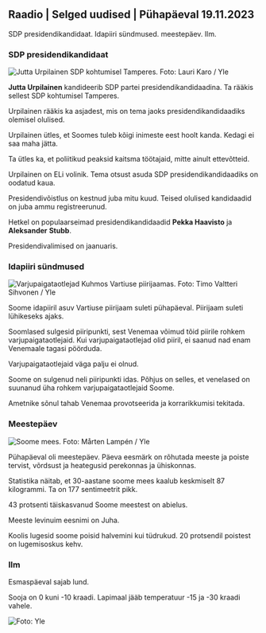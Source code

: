 ## Raadio \| Selged uudised \| Pühapäeval 19.11.2023

SDP presidendikandidaat. Idapiiri sündmused. meestepäev. Ilm.

### SDP presidendikandidaat

![Jutta Urpilainen SDP kohtumisel Tamperes. Foto: Lauri Karo / Yle](https://images.cdn.yle.fi/image/upload/c_crop,h_3078,w_5472,x_0,y_536/ar_1.777777777777777,c_fill,g_faces,h_675,/.dpr1_200,0/dpr1_200q_auto:eco/f_auto/fl_lossy/v1700390392/39-12029436559e5d3e7734)

**Jutta Urpilainen** kandideerib SDP partei presidendikandidaadina. Ta rääkis sellest SDP kohtumisel Tamperes.

Urpilainen rääkis ka asjadest, mis on tema jaoks presidendikandidaadiks olemisel olulised.

Urpilainen ütles, et Soomes tuleb kõigi inimeste eest hoolt kanda. Kedagi ei saa maha jätta.

Ta ütles ka, et poliitikud peaksid kaitsma töötajaid, mitte ainult ettevõtteid.

Urpilainen on ELi volinik. Tema otsust asuda SDP presidendikandidaadiks on oodatud kaua.

Presidendivõistlus on kestnud juba mitu kuud. Teised olulised kandidaadid on juba ammu registreerunud.

Hetkel on populaarseimad presidendikandidaadid **Pekka Haavisto** ja **Aleksander** **Stubb**.

Presidendivalimised on jaanuaris.

### Idapiiri sündmused

![Varjupaigataotlejad Kuhmos Vartiuse piirijaamas. Foto: Timo Valtteri Sihvonen / Yle](https://images.cdn.yle.fi/image/upload/c_crop,h_2312,w_4110,x_1360,y_535/ar_1.77777777777777777,c_fill,g_77777,c_fill,g_770,wd_g_70//q_auto:eco/f_auto/fl_lossy/v1700313355/39-12026836558740e2c62a)

Soome idapiiril asuv Vartiuse piirijaam suleti pühapäeval. Piirijaam suleti lühikeseks ajaks.

Soomlased sulgesid piiripunkti, sest Venemaa võimud tõid piirile rohkem varjupaigataotlejaid. Kui varjupaigataotlejad olid piiril, ei saanud nad enam Venemaale tagasi pöörduda.

Varjupaigataotlejaid väga palju ei olnud.

Soome on sulgenud neli piiripunkti idas. Põhjus on selles, et venelased on suunanud üha rohkem varjupaigataotlejaid Soome.

Ametnike sõnul tahab Venemaa provotseerida ja korrarikkumisi tekitada.

### Meestepäev

![Soome mees. Foto: Mårten Lampén / Yle](https://images.cdn.yle.fi/image/upload/c_crop,h_3375,w_6000,x_0,y_164/ar_1.777777777777777,c_fill,g_faces/,h_pr.270/q_auto:eco/f_auto/fl_lossy/v1700042381/39-1200843655493de62883)

Pühapäeval oli meestepäev. Päeva eesmärk on rõhutada meeste ja poiste tervist, võrdsust ja heategusid perekonnas ja ühiskonnas.

Statistika näitab, et 30-aastane soome mees kaalub keskmiselt 87 kilogrammi. Ta on 177 sentimeetrit pikk.

43 protsenti täiskasvanud Soome meestest on abielus.

Meeste levinuim eesnimi on Juha.

Koolis lugesid soome poisid halvemini kui tüdrukud. 20 protsendil poistest on lugemisoskus kehv.

### Ilm

Esmaspäeval sajab lund.

Sooja on 0 kuni -10 kraadi. Lapimaal jääb temperatuur -15 ja -30 kraadi vahele.

![ Foto: Yle](https://images.cdn.yle.fi/image/upload/c_crop,h_1080,w_1919,x_0,y_0/ar_1.7777777777777777,c_fill,g_faces,h_675/d_prq_1200/d_prq_120.:eco/f_auto/fl_lossy/v1700408413/39-1203034655a2c36dc32d)